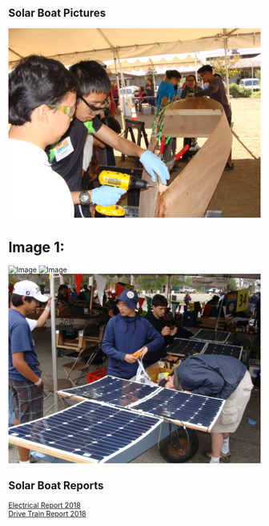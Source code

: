 ## Solar Boat Pictures

![Image](Building%20Hull.JPG) <br>
# Image 1: 

![Image](At%20The%20Dock.JPG)
![Image](Driving%20Boat.JPG)
![Image](Preparing%20Boat.JPG)

## Solar Boat Reports

[Electrical Report 2018](Copy%20of%202018%20Elec%20Report.pdf)<br>
[Drive Train Report 2018](Copy%20of%20Drive%20Train%20Report.pdf)

